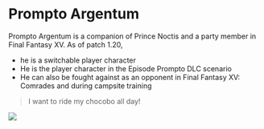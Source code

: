 # Prompto Argentum

Prompto Argentum is a companion of Prince Noctis and a party member in Final Fantasy XV. As of patch 1.20, 

- he is a switchable player character
- He is the player character in the Episode Prompto DLC scenario
- He can also be fought against as an opponent in Final Fantasy XV: Comrades and during campsite training


> I want to ride my chocobo all day!

<img src="https://i.pinimg.com/originals/ee/c5/80/eec58023a04caab9cd9f08230cccce47.jpg"/>

